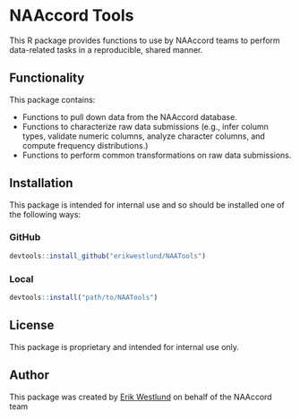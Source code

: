 # NAAccord Tools

This R package provides functions to use by NAAccord teams to perform data-related tasks in a reproducible, shared manner.

## Functionality

This package contains:

* Functions to pull down data from the NAAccord database.
* Functions to characterize raw data submissions (e.g., infer column types, validate numeric columns, analyze character columns, and compute frequency distributions.)
* Functions to perform common transformations on raw data submissions.


## Installation

This package is intended for internal use and so should be installed one of the following ways:

### GitHub

```r
devtools::install_github("erikwestlund/NAATools")
```

### Local

```r
devtools::install("path/to/NAATools")
```

## License

This package is proprietary and intended for internal use only.


## Author

This package was created by [Erik Westlund](mailto:ewestlund@jhu.edu) on behalf of the NAAccord team
